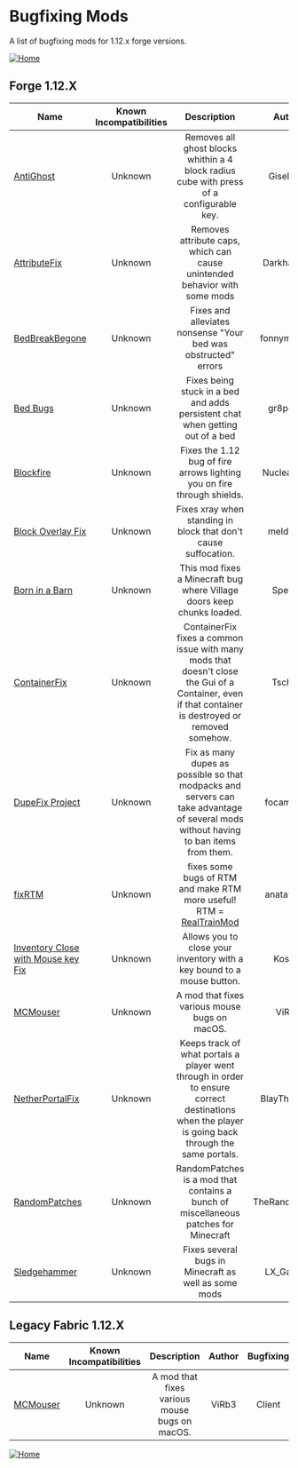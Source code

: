# Bugfixing Mods

A list of bugfixing mods for 1.12.x forge versions.

[![Home](https://i.imgur.com/zGuelkW.png)](/README.md)

## Forge 1.12.X

| Name | Known Incompatibilities | Description | Author | Bugfixing | [Label](/README.md#labels) |
| --- | :---: | :---: | :---: | :---: | :---: |
| [AntiGhost](https://www.curseforge.com/minecraft/mc-mods/antighost) | Unknown | Removes all ghost blocks whithin a 4 block radius cube with press of a configurable key. | Giselbaer | Client | None |
| [AttributeFix](https://www.curseforge.com/minecraft/mc-mods/attributefix) | Unknown | Removes attribute caps, which can cause unintended behavior with some mods | DarkhaxDev | Server | None |
| [BedBreakBegone](https://www.curseforge.com/minecraft/mc-mods/bedbreakbegone) | Unknown | Fixes and alleviates nonsense "Your bed was obstructed" errors | fonnymunkey | Server | None |
| [Bed Bugs](https://www.curseforge.com/minecraft/mc-mods/bed-bugs) | Unknown | Fixes being stuck in a bed and adds persistent chat when getting out of a bed | gr8pefish | Both | None |
| [Blockfire](https://modrinth.com/mod/blockfire) | Unknown | Fixes the 1.12 bug of fire arrows lighting you on fire through shields. | Nuclearfarts | Server | None |
| [Block Overlay Fix](https://www.curseforge.com/minecraft/mc-mods/block-overlay-fix) | Unknown | Fixes xray when standing in block that don't cause suffocation. | meldexun | Client | None | 
| [Born in a Barn](https://www.curseforge.com/minecraft/mc-mods/born-in-a-barn) | Unknown | This mod fixes a Minecraft bug where Village doors keep chunks loaded. | Speiger | Server | None |
| [ContainerFix](https://www.curseforge.com/minecraft/mc-mods/containerfix) | Unknown | ContainerFix fixes a common issue with many mods that doesn't close the Gui of a Container, even if that container is destroyed or removed somehow. | Tschipp | Server | None |
| [DupeFix Project](https://www.curseforge.com/minecraft/mc-mods/dupefix-project) | Unknown | Fix as many dupes as possible so that modpacks and servers can take advantage of several mods without having to ban items from them. | focamacho | Both | None |
| [fixRTM](https://www.curseforge.com/minecraft/mc-mods/fixrtm) | Unknown | fixes some bugs of RTM and make RTM more useful! RTM = [RealTrainMod](https://www.curseforge.com/minecraft/mc-mods/realtrainmod) | anatawa12 | Both | None |
| [Inventory Close with Mouse key Fix](https://modrinth.com/mod/invclosefix) | Unknown | Allows you to close your inventory with a key bound to a mouse button. | KosmX | Client | None |
| [MCMouser](https://modrinth.com/mod/mcmouser) | Unknown |  A mod that fixes various mouse bugs on macOS. | ViRb3 | Client | None |
| [NetherPortalFix](https://www.curseforge.com/minecraft/mc-mods/netherportalfix) | Unknown | Keeps track of what portals a player went through in order to ensure correct destinations when the player is going back through the same portals. | BlayTheNinth | Server | None |
| [RandomPatches](https://www.curseforge.com/minecraft/mc-mods/randompatches-forge) | Unknown | RandomPatches is a mod that contains a bunch of miscellaneous patches for Minecraft | TheRandomLabs | Both | None |
| [Sledgehammer](https://www.curseforge.com/minecraft/mc-mods/sledgehammer) | Unknown | Fixes several bugs in Minecraft as well as some mods | LX_Gaming | Both | None |

## Legacy Fabric 1.12.X

| Name | Known Incompatibilities | Description | Author | Bugfixing | [Label](/README.md#labels) |
| --- | :---: | :---: | :---: | :---: | :---: |
| [MCMouser](https://modrinth.com/mod/mcmouser) | Unknown |  A mod that fixes various mouse bugs on macOS. | ViRb3 | Client | None |

[![Home](https://i.imgur.com/zGuelkW.png)](/README.md)
